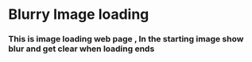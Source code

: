# Blurry Image loading

### This is image loading web page , In the starting image show blur and get clear when loading ends
